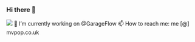 ### Hi there 👋
![](https://komarev.com/ghpvc/?username=your-github-username&color=green)
🔭 I’m currently working on @GarageFlow
📫 How to reach me: me [@] mvpop.co.uk


<!--
**mvpopuk/mvpopuk** is a ✨ _special_ ✨ repository because its `README.md` (this file) appears on your GitHub profile.

Here are some ideas to get you started:

- 🔭 I’m currently working on ...
- 🌱 I’m currently learning ...
- 👯 I’m looking to collaborate on ...
- 🤔 I’m looking for help with ...
- 💬 Ask me about ...
- 📫 How to reach me: ...
- 😄 Pronouns: ...
- ⚡ Fun fact: ...
-->
